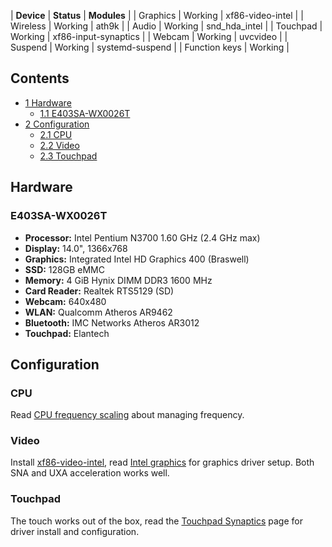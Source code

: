 | **Device** | **Status** | **Modules** |
| Graphics | Working | xf86-video-intel |
| Wireless | Working | ath9k |
| Audio | Working | snd_hda_intel |
| Touchpad | Working | xf86-input-synaptics |
| Webcam | Working | uvcvideo |
| Suspend | Working | systemd-suspend |
| Function keys | Working |

## Contents

*   [1 Hardware](#Hardware)
    *   [1.1 E403SA-WX0026T](#E403SA-WX0026T)
*   [2 Configuration](#Configuration)
    *   [2.1 CPU](#CPU)
    *   [2.2 Video](#Video)
    *   [2.3 Touchpad](#Touchpad)

## Hardware

### E403SA-WX0026T

*   **Processor:** Intel Pentium N3700 1.60 GHz (2.4 GHz max)
*   **Display:** 14.0", 1366x768
*   **Graphics:** Integrated Intel HD Graphics 400 (Braswell)
*   **SSD:** 128GB eMMC
*   **Memory:** 4 GiB Hynix DIMM DDR3 1600 MHz
*   **Card Reader:** Realtek RTS5129 (SD)
*   **Webcam:** 640x480
*   **WLAN:** Qualcomm Atheros AR9462
*   **Bluetooth:** IMC Networks Atheros AR3012
*   **Touchpad:** Elantech

## Configuration

### CPU

Read [CPU frequency scaling](/index.php/CPU_frequency_scaling "CPU frequency scaling") about managing frequency.

### Video

Install [xf86-video-intel](https://www.archlinux.org/packages/?name=xf86-video-intel), read [Intel graphics](/index.php/Intel_graphics "Intel graphics") for graphics driver setup. Both SNA and UXA acceleration works well.

### Touchpad

The touch works out of the box, read the [Touchpad Synaptics](/index.php/Touchpad_Synaptics "Touchpad Synaptics") page for driver install and configuration.